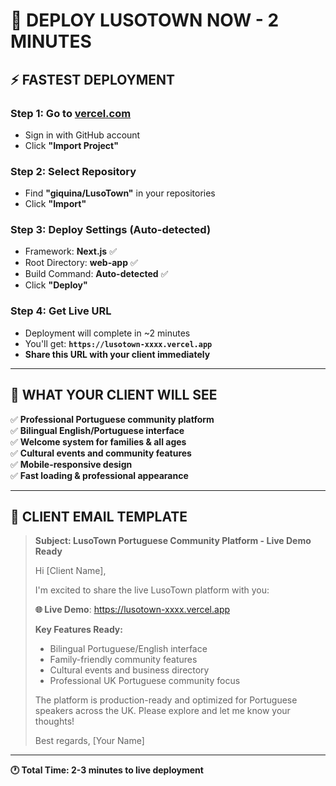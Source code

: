 # 🚀 DEPLOY LUSOTOWN NOW - 2 MINUTES

## ⚡ **FASTEST DEPLOYMENT** 

### **Step 1**: Go to [vercel.com](https://vercel.com)
- Sign in with GitHub account
- Click **"Import Project"**

### **Step 2**: Select Repository
- Find **"giquina/LusoTown"** in your repositories
- Click **"Import"**

### **Step 3**: Deploy Settings (Auto-detected)
- Framework: **Next.js** ✅
- Root Directory: **web-app** ✅  
- Build Command: **Auto-detected** ✅
- Click **"Deploy"**

### **Step 4**: Get Live URL
- Deployment will complete in ~2 minutes
- You'll get: **`https://lusotown-xxxx.vercel.app`**
- **Share this URL with your client immediately**

---

## 🎯 **WHAT YOUR CLIENT WILL SEE**

✅ **Professional Portuguese community platform**  
✅ **Bilingual English/Portuguese interface**  
✅ **Welcome system for families & all ages**  
✅ **Cultural events and community features**  
✅ **Mobile-responsive design**  
✅ **Fast loading & professional appearance**

---

## 📧 **CLIENT EMAIL TEMPLATE**

> **Subject: LusoTown Portuguese Community Platform - Live Demo Ready**
>
> Hi [Client Name],
>
> I'm excited to share the live LusoTown platform with you:
>
> **🌐 Live Demo**: https://lusotown-xxxx.vercel.app
>
> **Key Features Ready:**
> - Bilingual Portuguese/English interface
> - Family-friendly community features  
> - Cultural events and business directory
> - Professional UK Portuguese community focus
>
> The platform is production-ready and optimized for Portuguese speakers across the UK. Please explore and let me know your thoughts!
>
> Best regards,
> [Your Name]

---

**🕐 Total Time: 2-3 minutes to live deployment**